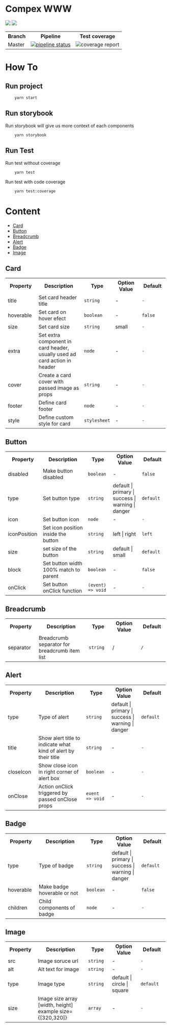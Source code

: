 # Compex WWW

![](https://img.shields.io/npm/v/@inspirasia/compex-www.svg)
![](https://img.shields.io/npm/dt/@inspirasia/compex-www.svg)
<table>
    <tr>
        <th>Branch</th>
        <th>Pipeline</th>
        <th>Test coverage </th>
    </tr>
    <tr>
        <td>Master</td>
        <td>
            <a href="https://gitlab.com/inspirasia/core/core-www/commits/master">
                <img alt="pipeline status" src="https://gitlab.com/inspirasia/core/core-www/badges/master/pipeline.svg" />
            </a>
        </td>
        <td>
            <a shref="https://gitlab.com/inspirasia/core/core-www/commits/master">
                <img alt="coverage report" src="https://gitlab.com/inspirasia/core/core-www/badges/master/coverage.svg" />
            </a>
        </td>
    </tr>
</table>

# How To

## Run project

```shell
    yarn start
```

## Run storybook

Run storybook will give us more context of each components

```shell
    yarn storybook
```

## Run Test

Run test without coverage

```shell
    yarn test
```

Run test with code coverage

```shell
    yarn test:coverage
```

# Content

- [Card](#-card)
- [Button](#-button)
- [Breadcrumb](#-breadcrumb)
- [Alert](#-alert)
- [Badge](#-badge)
- [Image](#-image)

## <a name="#card"></a> Card

<table>
    <tr>
        <th width="100">Property</th>
        <th width="250">Description</th>
        <th width="80">Type</th>
        <th width="120">Option Value</th>
        <th width="100">Default</th>
    </tr>
    <tr>
        <td>title</td>
        <td>Set card header title</td>
        <td>
            <code>string</code>
        </td>
        <td>-</td>
        <td>
            <code>-</code>
        </td>
    </tr>
    <tr>
        <td>hoverable</td>
        <td>Set card on hover efect</td>
        <td>
            <code>boolean</code>
        </td>
        <td>-</td>
        <td>
            <code>false</code>
        </td>
    </tr>
    <tr>
        <td>size</td>
        <td>Set card size</td>
        <td>
            <code>string</code>
        </td>
        <td>small</td>
        <td>
            <code>-</code>
        </td>
    </tr>
    <tr>
        <td>extra</td>
        <td>Set extra component in card header, usually used ad card action in header</td>
        <td>
            <code>node</code>
        </td>
        <td>-</td>
        <td>
            <code>-</code>
        </td>
    </tr>
    <tr>
        <td>cover</td>
        <td>Create a card cover with passed image as props</td>
        <td>
            <code>string</code>
        </td>
        <td>-</td>
        <td>
            <code>-</code>
        </td>
    </tr>
    <tr>
        <td>footer</td>
        <td>Define card footer</td>
        <td>
            <code>node</code>
        </td>
        <td>-</td>
        <td>
            <code>-</code>
        </td>
    </tr>
    <tr>
        <td>style</td>
        <td>Define custom style for card</td>
        <td>
            <code>stylesheet</code>
        </td>
        <td>-</td>
        <td>
            <code>-</code>
        </td>
    </tr>
</table>

## <a name="#button"></a> Button

<table>
    <tr>
        <th width="100">Property</th>
        <th width="250">Description</th>
        <th width="80">Type</th>
        <th width="120">Option Value</th>
        <th width="100">Default</th>
    </tr>
    <tr>
        <td>disabled</td>
        <td>Make button disabled</td>
        <td>
            <code>boolean</code>
        </td>
        <td>-</td>
        <td>
            <code>false</code>
        </td>
    </tr>
    <tr>
        <td>type</td>
        <td>Set button type</td>
        <td>
            <code>string</code>
        </td>
        <td>default | primary | success | warning | danger</td>
        <td>
            <code>default</code>
        </td>
    </tr>
    <tr>
        <td>icon</td>
        <td>Set button icon</td>
        <td>
            <code>node</code>
        </td>
        <td>-</td>
        <td>
            <code>-</code>
        </td>
    </tr>
    <tr>
        <td>iconPosition</td>
        <td>Set icon position inside the button</td>
        <td>
            <code>string</code>
        </td>
        <td>left | right </td>
        <td>
            <code>left</code>
        </td>
    </tr>
    <tr>
        <td>size</td>
        <td>set size of the button</td>
        <td>
            <code>string</code>
        </td>
        <td>default | small</td>
        <td>
            <code>default</code>
        </td>
    </tr>
    <tr>
        <td>block</td>
        <td>Set button width 100% match to parent</td>
        <td>
            <code>boolean</code>
        </td>
        <td>-</td>
        <td>
            <code>false</code>
        </td>
    </tr>
    <tr>
        <td>onClick</td>
        <td>Set button onClick function</td>
        <td>
            <code>(event) => void</code>
        </td>
        <td>-</td>
        <td>
            <code>-</code>
        </td>
    </tr>
</table>

## <a name="#breadcrumb"></a> Breadcrumb

<table>
    <tr>
        <th width="100">Property</th>
        <th width="250">Description</th>
        <th width="80">Type</th>
        <th width="120">Option Value</th>
        <th width="100">Default</th>
    </tr>
    <tr>
        <td>separator</td>
        <td>Breadcrumb separator for breadcrumb item list</td>
        <td>
            <code>string</code>
        </td>
        <td> / </td>
        <td>
            <code>/</code>
        </td>
    </tr>
</table>

## <a name="#alert"></a> Alert

<table>
    <tr>
        <th width="100">Property</th>
        <th width="250">Description</th>
        <th width="80">Type</th>
        <th width="120">Option Value</th>
        <th width="100">Default</th>
    </tr>
    <tr>
        <td>type</td>
        <td>Type of alert</td>
        <td>
            <code>string</code>
        </td>
        <td> default | primary | success | warning | danger </td>
        <td>
            <code>default</code>
        </td>
    </tr>
    <tr>
        <td>title</td>
        <td>Show alert title to indicate what kind of alert by their title</td>
        <td>
            <code>string</code>
        </td>
        <td> - </td>
        <td>
            <code>-</code>
        </td>
    </tr>
    <tr>
        <td>closeIcon</td>
        <td>Show close icon in right corner of alert box</td>
        <td>
            <code>boolean</code>
        </td>
        <td> - </td>
        <td>
            <code>-</code>
        </td>
    </tr>
    <tr>
        <td>onClose</td>
        <td>Action onClick triggered by passed onClose props </td>
        <td>
            <code>event => void</code>
        </td>
        <td> - </td>
        <td>
            <code>-</code>
        </td>
    </tr>
</table>

## <a name="#badge"></a> Badge

<table>
    <tr>
        <th width="100">Property</th>
        <th width="250">Description</th>
        <th width="80">Type</th>
        <th width="120">Option Value</th>
        <th width="100">Default</th>
    </tr>
    <tr>
        <td>type</td>
        <td>Type of badge</td>
        <td>
            <code>string</code>
        </td>
        <td>default | primary | success | warning | danger</td>
        <td>
            <code>default</code>
        </td>
    </tr>
    <tr>
        <td>hoverable</td>
        <td>Make badge hoverable or not</td>
        <td>
            <code>boolean</code>
        </td>
        <td>-</td>
        <td>
            <code>false</code>
        </td>
    </tr>
    <tr>
        <td>children</td>
        <td>Child components of badge</td>
        <td>
            <code>node</code>
        </td>
        <td>-</td>
        <td>
            <code>-</code>
        </td>
    </tr>
</table>

## <a name="#image"></a> Image

<table>
    <tr>
        <th width="100">Property</th>
        <th width="250">Description</th>
        <th width="80">Type</th>
        <th width="120">Option Value</th>
        <th width="100">Default</th>
    </tr>
    <tr>
        <td>src</td>
        <td>Image soruce url</td>
        <td>
            <code>string</code>
        </td>
        <td>-</td>
        <td>
            <code>-</code>
        </td>
    </tr>
    <tr>
        <td>alt</td>
        <td>Alt text for image</td>
        <td>
            <code>string</code>
        </td>
        <td>-</td>
        <td>
            <code>-</code>
        </td>
    </tr>
    <tr>
        <td>type</td>
        <td>Image type</td>
        <td>
            <code>string</code>
        </td>
        <td>default | circle | square</td>
        <td>
            <code>default</code>
        </td>
    </tr>
    <tr>
        <td>size</td>
        <td>Image size array [width, height] example size={[320,320]}</td>
        <td>
            <code>array</code>
        </td>
        <td>-</td>
        <td>
            <code>-</code>
        </td>
    </tr>
</table>
